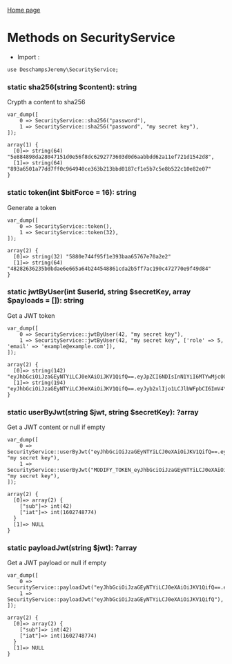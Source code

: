 [Home page](/wiki)
# Methods on SecurityService

- Import :
```
use DeschampsJeremy\SecurityService;
```

### static sha256(string $content): string
Crypth a content to sha256
```
var_dump([
    0 => SecurityService::sha256("password"),
    1 => SecurityService::sha256("password", "my secret key"),
]);

array(1) {
  [0]=> string(64) "5e884898da28047151d0e56f8dc6292773603d0d6aabbdd62a11ef721d1542d8",
  [1]=> string(64) "893a6501a77dd7ff0c964940ce363b213bbd0187cf1e5b7c5e8b522c10e82e07"
}
```

### static token(int $bitForce = 16): string
Generate a token
```
var_dump([
    0 => SecurityService::token(),
    1 => SecurityService::token(32),
]);

array(2) {
  [0]=> string(32) "5880e744f95f1e393baa65767e70a2e2"
  [1]=> string(64) "48282636235b0bdae6e665a64b244548861cda2b5ff7ac190c472770e9f49d84"
}
```

### static jwtByUser(int $userId, string $secretKey, array $payloads = []): string
Get a JWT token
```
var_dump([
    0 => SecurityService::jwtByUser(42, "my secret key"),
    1 => SecurityService::jwtByUser(42, "my secret key", ['role' => 5, 'email' => 'example@example.com']),
]);

array(2) { 
  [0]=> string(142) "eyJhbGciOiJzaGEyNTYiLCJ0eXAiOiJKV1QifQ==.eyJpZCI6NDIsInN1YiI6MTYwMjc0ODc3NH0=.d092e4f5b1b61815b91868d20dbd05e699dca737de58eaeaa2bf298b97e92266" 
  [1]=> string(194) "eyJhbGciOiJzaGEyNTYiLCJ0eXAiOiJKV1QifQ==.eyJyb2xlIjo1LCJlbWFpbCI6ImV4YW1wbGVAZXhhbXBsZS5jb20iLCJpZCI6NDIsInN1YiI6MTYwMjc0ODc3NH0=.6dd429121b7a95b21ada751b26834037b89583beabbb3f00df4d4367e9abed1a" 
}
```

### static userByJwt(string $jwt, string $secretKey): ?array
Get a JWT content or null if empty
```
var_dump([
    0 => SecurityService::userByJwt("eyJhbGciOiJzaGEyNTYiLCJ0eXAiOiJKV1QifQ==.eyJpZCI6NDIsInN1YiI6MTYwMjc0ODc3NH0=.d092e4f5b1b61815b91868d20dbd05e699dca737de58eaeaa2bf298b97e92266", "my secret key"),
    1 => SecurityService::userByJwt("MODIFY_TOKEN_eyJhbGciOiJzaGEyNTYiLCJ0eXAiOiJKV1QifQ==.eyJpZCI6NDIsInN1YiI6MTYwMjc0ODc3NH0=.d092e4f5b1b61815b91868d20dbd05e699dca737de58eaeaa2bf298b97e92266", "my secret key"),
]);

array(2) {
  [0]=> array(2) {
    ["sub"]=> int(42)
    ["iat"]=> int(1602748774)
  }
  [1]=> NULL
}
```

### static payloadJwt(string $jwt): ?array
Get a JWT payload or null if empty
```
var_dump([
    0 => SecurityService::payloadJwt("eyJhbGciOiJzaGEyNTYiLCJ0eXAiOiJKV1QifQ==.eyJpZCI6NDIsInN1YiI6MTYwMjc0ODc3NH0=.d092e4f5b1b61815b91868d20dbd05e699dca737de58eaeaa2bf298b97e92266_MODIFY_TOKEN"),
    1 => SecurityService::payloadJwt("eyJhbGciOiJzaGEyNTYiLCJ0eXAiOiJKV1QifQ"),
]);

array(2) {
  [0]=> array(2) {
    ["sub"]=> int(42)
    ["iat"]=> int(1602748774)
  }
  [1]=> NULL
}
```
